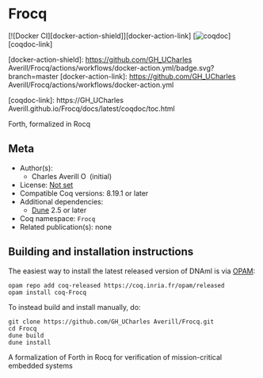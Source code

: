 # Frocq

[![Docker CI][docker-action-shield]][docker-action-link]
[![coqdoc][coqdoc-shield]][coqdoc-link]

[docker-action-shield]: https://github.com/GH_UCharles Averill/Frocq/actions/workflows/docker-action.yml/badge.svg?branch=master
[docker-action-link]: https://github.com/GH_UCharles Averill/Frocq/actions/workflows/docker-action.yml


[coqdoc-shield]: https://img.shields.io/badge/docs-coqdoc-blue.svg
[coqdoc-link]: https://GH_UCharles Averill.github.io/Frocq/docs/latest/coqdoc/toc.html

Forth, formalized in Rocq

## Meta

- Author(s):
  - Charles Averill [<img src="https://zenodo.org/static/images/orcid.svg" height="14px" alt="ORCID logo" />](https://orcid.org/ORCID) (initial)
- License: [Not set](./)
- Compatible Coq versions: 8.19.1 or later
- Additional dependencies:
  - [Dune](https://dune.build) 2.5 or later
- Coq namespace: `Frocq`
- Related publication(s): none

## Building and installation instructions

The easiest way to install the latest released version of DNAml
is via [OPAM](https://opam.ocaml.org/doc/Install.html):

```shell
opam repo add coq-released https://coq.inria.fr/opam/released
opam install coq-Frocq
```

To instead build and install manually, do:

``` shell
git clone https://github.com/GH_UCharles Averill/Frocq.git
cd Frocq
dune build
dune install
```

A formalization of Forth in Rocq for verification of mission-critical embedded systems
